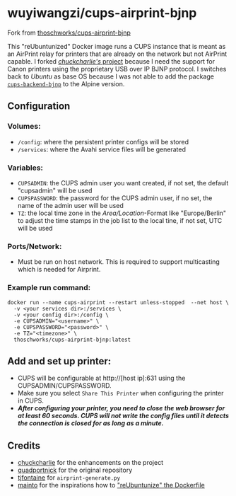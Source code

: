 # wuyiwangzi/cups-airprint-bjnp

Fork from [thoschworks/cups-airprint-bjnp](https://github.com/thoschworks/cups-airprint-bjnp)

This "reUbuntunized" Docker image runs a CUPS instance that is meant as an AirPrint relay for printers that are already on the network but not AirPrint capable. I forked [_chuckcharlie's_ project](https://github.com/chuckcharlie/cups-avahi-airprint) because I need the support for Canon printers using the proprietary USB over IP BJNP protocol. I switches back to _Ubuntu_ as base OS because I was not able to add the package [`cups-backend-bjnp`](https://launchpad.net/ubuntu/+source/cups-bjnp) to the Alpine version.

## Configuration

### Volumes:
* `/config`: where the persistent printer configs will be stored
* `/services`: where the Avahi service files will be generated

### Variables:
* `CUPSADMIN`: the CUPS admin user you want created, if not set, the default "cupsadmin" will be used
* `CUPSPASSWORD`: the password for the CUPS admin user, if no set, the name of the admin user will be used
* `TZ`: the local time zone in the _Area/Location_-Format like "Europe/Berlin" to adjust the time stamps in the job list to the local tine, if not set, UTC will be used


### Ports/Network:
* Must be run on host network. This is required to support multicasting which is needed for Airprint.

### Example run command:
```
docker run --name cups-airprint --restart unless-stopped  --net host \
  -v <your services dir>:/services \
  -v <your config dir>:/config \
  -e CUPSADMIN="<username>" \
  -e CUPSPASSWORD="<password>" \
  -e TZ="<timezone>" \
  thoschworks/cups-airprint-bjnp:latest
```

## Add and set up printer:
* CUPS will be configurable at http://[host ip]:631 using the CUPSADMIN/CUPSPASSWORD.
* Make sure you select `Share This Printer` when configuring the printer in CUPS.
* ***After configuring your printer, you need to close the web browser for at least 60 seconds. CUPS will not write the config files until it detects the connection is closed for as long as a minute.***

## Credits

* [chuckcharlie](https://github.com/chuckcharlie/cups-avahi-airprint) for the enhancements on the project
* [quadportnick](https://github.com/quadportnick/docker-cups-airprint) for the original repository
* [tjfontaine](https://github.com/tjfontaine/airprint-generate) for `airprint-generate.py`
* [mainto](https://github.com/mainto/cups-avahi-airprint) for the inspirations how to ["reUbuntunize" the Dockerfile](https://github.com/thosch66/cups-airprint-bjnp/commit/40122e13d171f6fec7b9f3624d042f0a2d0271fc)
